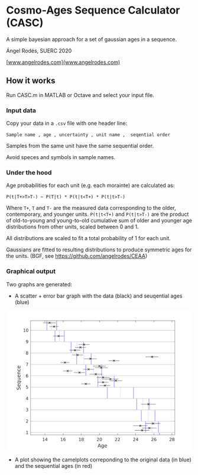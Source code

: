 # Cosmo-Ages Sequence Calculator (CASC)

A simple bayesian approach for a set of gaussian ages in a sequence.

Ángel Rodés, SUERC 2020

[www.angelrodes.com](www.angelrodes.com)

## How it works

Run CASC.m in MATLAB or Octave and select your input file.

### Input data

Copy your data in a `.csv` file with one header line:

```
Sample name , age , uncertainty , unit name ,  seqential order
```
Samples from the same unit have the same sequential order.

Avoid speces and symbols in sample names.

### Under the hood

Age probabilities for each unit (e.g. each morainte) are calculated as:
```
P(t|T+>T>T-) ~ P(T|t) * P(t|t<T+) * P(t|t>T-)
```
Where `T+`, `T` and `T-` are the measured data corresponding to the older,
contemporary, and younger units. 
`P(t|t<T+)` and `P(t|t>T-)` are the product of
old-to-young and young-to-old cumulative sum of older and younger 
age distributions from other units, scaled between 0 and 1.

All distributions are scaled to fit a total probability of 1 for each
unit.

Gaussians are fitted to resulting distributions to produce symmetric ages
for the units. (BGF, see https://github.com/angelrodes/CEAA)

### Graphical output

Two graphs are generated:

* A scatter + error bar graph with the data (black) and seuqential ages (blue)

![scatter plot](https://raw.githubusercontent.com/angelrodes/CASC/main/bars.png)

* A plot showing the camelplots correponding to the original data (in blue) and the sequential ages (in red)
